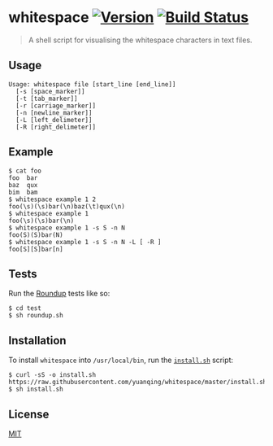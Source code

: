 # whitespace [![Version](https://img.shields.io/badge/version-v0.0.0-orange.svg?style=flat)](https://github.com/yuanqing/whitespace/releases) [![Build Status](https://img.shields.io/travis/yuanqing/whitespace.svg?branch=master&style=flat)](https://travis-ci.org/yuanqing/whitespace)

> A shell script for visualising the whitespace characters in text files.

## Usage

```
Usage: whitespace file [start_line [end_line]]
  [-s [space_marker]]
  [-t [tab_marker]]
  [-r [carriage_marker]]
  [-n [newline_marker]]
  [-L [left_delimeter]]
  [-R [right_delimeter]]
```

## Example

```
$ cat foo
foo  bar
baz  qux
bim  bam
$ whitespace example 1 2
foo(\s)(\s)bar(\n)baz(\t)qux(\n)
$ whitespace example 1
foo(\s)(\s)bar(\n)
$ whitespace example 1 -s S -n N
foo(S)(S)bar(N)
$ whitespace example 1 -s S -n N -L [ -R ]
foo[S][S]bar[n]
```

## Tests

Run the [Roundup](https://github.com/bmizerany/roundup) tests like so:

```
$ cd test
$ sh roundup.sh
```

## Installation

To install `whitespace` into `/usr/local/bin`, run the [`install.sh`](https://github.com/yuanqing/whitespace/blob/master/install.sh) script:

```
$ curl -sS -o install.sh https://raw.githubusercontent.com/yuanqing/whitespace/master/install.sh
$ sh install.sh
```

## License

[MIT](https://github.com/yuanqing/whitespace/blob/master/LICENSE)
